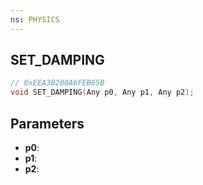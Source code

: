 ```yaml
---
ns: PHYSICS
---
```

## SET_DAMPING

```c
// 0xEEA3B200A6FEB65B
void SET_DAMPING(Any p0, Any p1, Any p2);
```

## Parameters
* **p0**:
* **p1**:
* **p2**:

